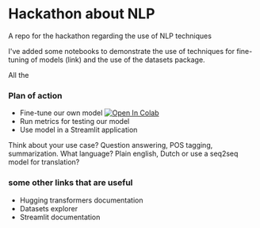 # Hackathon about NLP
A repo for the hackathon regarding the use of NLP techniques

I've added some notebooks to demonstrate the use of techniques for fine-tuning of models (link) and the use of the datasets package. 

All the 


### Plan of action

- Fine-tune our own model      [![Open In Colab](https://colab.research.google.com/assets/colab-badge.svg)](https://colab.research.google.com/github/tvdermeer/NLP_hackathon/blob/main/NLP_hackathon_fine_tuning.ipynb)
- Run metrics for testing our model
- Use model in a Streamlit application 

Think about your use case? Question answering, POS tagging, summarization. What language? Plain english, Dutch or use a seq2seq model for translation?  

### some other links that are useful 
- Hugging transformers documentation 
- Datasets explorer
- Streamlit documentation
